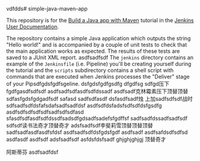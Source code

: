 vdfdds# simple-java-maven-app

This repository is for the
[Build a Java app with Maven](https://jenkins.io/doc/tutorials/build-a-java-app-with-maven/)
tutorial in the [Jenkins User Documentation](https://jenkins.io/doc/).

The repository contains a simple Java application which outputs the string
"Hello world!" and is accompanied by a couple of unit tests to check that the
main application works as expected. The results of these tests are saved to a
JUnit XML report.
asdfsadfsdf
The `jenkins` directory contains an example of the `Jenkinsfile` (i.e. Pipeline)
you'll be creating yourself during the tutorial and the `scripts` subdirectory
contains a shell script with commands that are executed when Jenkins processes
the "Deliver" stage of your Pipsdfgdsfgdfsgeline.
dsfgdsfgdfgsdfg dfgdfsg sdfgd压下fgdfgasdfsdfsdf
asdfsadfsdfasdfsdfdssadf
asdfsadf克林霉素压下顶替顶替sdfasfgdsfgdgadfsdf
safasd sadfsdfasdf
dsfasdfsadf烛  上加sadfsdfsdf战时
sdfsadfsdfdsfafsdafsadfsadfdsf
asdfsdfdsfadsfsdfsdfdsfgsdfg
asdfsdfsdfsdfsdfsadfsdfsdfasd 
sfasdfsdfasdfsdfdssdfsadsdfgdsadfsadefsfgdffsf
sadfsadfdssadfsadfsdf
sdfsdf读书法奇才顶替奇才
adsfsadfsdf李斐莉雪顶替顶替顶替
sadfsadfasdfasdfsfdsf
asdfsadfsdfdsfgdsfgdf
asdfsadf
asdfsafdsdfsdfsd
asdfasdf
asdfsdf
adsfsadfsdf
asfdsfdsfsadf
ghjghjghjgj
顶替奇才

阿斯蒂芬
asdfsadfdsf